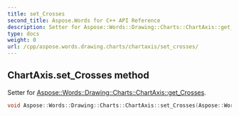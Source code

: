 ```yaml
---
title: set_Crosses
second_title: Aspose.Words for C++ API Reference
description: Setter for Aspose::Words::Drawing::Charts::ChartAxis::get_Crosses. 
type: docs
weight: 0
url: /cpp/aspose.words.drawing.charts/chartaxis/set_crosses/
---
```

## ChartAxis.set_Crosses method


Setter for [Aspose::Words::Drawing::Charts::ChartAxis::get_Crosses](../get_crosses/).

```cpp
void Aspose::Words::Drawing::Charts::ChartAxis::set_Crosses(Aspose::Words::Drawing::Charts::AxisCrosses value)
```

